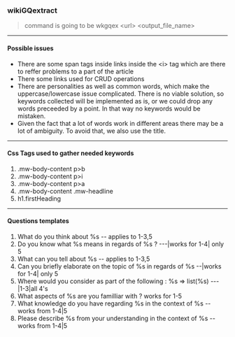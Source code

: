 ### wikiGQextract


> command is going to be wkgqex \<url\> \<output_file_name\>

----------------------


#### Possible issues 

* There are some span tags inside links inside the \<i\> tag which are there to reffer problems to a part of the article
* There some links used for CRUD operations
* There are personalities as well as common words, which make the uppercase/lowercase issue complicated. There is no viable solution, so keywords collected will be implemented as is, or we could drop any words preceeded by a point. In that way no keywords would be mistaken. 
* Given the fact that a lot of words work in different areas there may be a lot of ambiguity. To avoid that, we also use the title.


----------------------------------------

#### Css Tags used to gather needed keywords

1. .mw-body-content p>b
2. .mw-body-content p>i
3. .mw-body-content p>a 
4. .mw-body-content .mw-headline
5. h1.firstHeading



----------------------

#### Questions templates

1. What do you think about %s -- applies to 1-3,5
2. Do you know what %s means in regards of %s ? ---|works for 1-4| only 5
3. What can you tell about %s -- applies to 1-3,5
4. Can you briefly elaborate on the topic of %s in regards of %s --|works for 1-4| only 5
5. Where would you consider as part of the following : %s => list(%s) --- |1-3|all 4's
6. What aspects of %s are you familliar with ? works for 1-5
7. What knowledge do you have regarding %s in the context of %s  -- works from 1-4|5
8. Please describe %s from your understanding in the context of %s  -- works from 1-4|5

